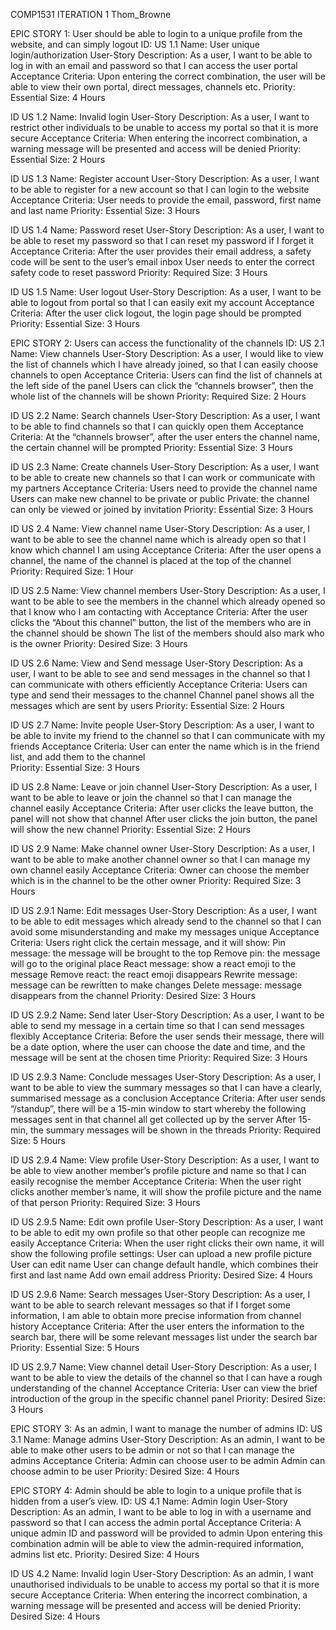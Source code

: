 COMP1531 ITERATION 1 Thom_Browne


EPIC STORY 1: User should be able to login to a unique profile from the website, and can simply logout
ID: US 1.1
Name: User unique login/authorization
User-Story Description: As a user, I want to be able to log in with an email and password so that I can access the user portal
Acceptance Criteria: 
Upon entering the correct combination, the user will be able to view their own portal, direct messages, channels etc.
Priority: Essential
Size: 4 Hours

ID US 1.2 
Name: Invalid login
User-Story Description: As a user, I want to restrict other individuals to be unable to access my portal so that it is more secure 
Acceptance Criteria: 
When entering the incorrect combination, a warning message will be presented and access will be denied
Priority: Essential
Size: 2 Hours


ID US 1.3 
Name: Register account
User-Story Description: As a user, I want to be able to register for a new account so that I can login to the website
Acceptance Criteria: 
User needs to provide the email, password, first name and last name
Priority: Essential
Size: 3 Hours

ID US 1.4
Name: Password reset
User-Story Description: As a user, I want to be able to reset my password so that I can reset my password if I forget it
Acceptance Criteria: 
After the user provides their email address, a safety code will be sent to the user’s email inbox
User needs to enter the correct safety code to reset password
Priority: Required
Size: 3 Hours

ID US 1.5 
Name: User logout
User-Story Description: As a user, I want to be able to logout from portal so that I can easily exit my account
Acceptance Criteria: 
After the user click logout, the login page should be prompted
Priority: Essential
Size: 3 Hours


EPIC STORY 2: Users can access the functionality of the channels
ID: US 2.1
Name: View channels
User-Story Description: As a user, I would like to view the list of channels which I have already joined, so that I can easily choose channels to open
Acceptance Criteria: 
Users can find the list of channels at the left side of the panel
Users can click the “channels browser”, then the whole list of the channels will be shown
Priority: Required
Size: 2 Hours

ID US 2.2
Name: Search channels
User-Story Description: As a user, I want to be able to find channels so that I can quickly open them
Acceptance Criteria:
At the “channels browser”, after the user enters the channel name, the certain channel will be prompted
Priority: Essential
Size: 3 Hours

ID US 2.3
Name: Create channels
User-Story Description: As a user, I want to be able to create new channels so that I can work or communicate with my partners
Acceptance Criteria: 
Users need to provide the channel name
Users can make new channel to be private or public
Private: the channel can only be viewed or joined by invitation
Priority: Essential
Size: 3 Hours

ID US 2.4
Name: View channel name
User-Story Description: As a user, I want to be able to see the channel name which is already open so that I know which channel I am using
Acceptance Criteria: 
After the user opens a channel, the name of the channel is placed at the top of the channel
Priority: Required
Size: 1 Hour

ID US 2.5
Name: View channel members
User-Story Description: As a user, I want to be able to see the members in the channel which already opened so that I know who I am contacting with
Acceptance Criteria: 
After the user clicks the “About this channel” button, the list of the members who are in the channel should be shown
The list of the members should also mark who is the owner
Priority: Desired
Size: 3 Hours

ID US 2.6
Name: View and Send message
User-Story Description: As a user, I want to be able to see and send messages in the channel so that I can communicate with others efficiently
Acceptance Criteria: 
Users can type and send their messages to the channel
Channel panel shows all the messages which are sent by users
Priority: Essential
Size: 2 Hours

ID US 2.7
Name: Invite people
User-Story Description: As a user, I want to be able to invite my friend to the channel so that I can communicate with my friends
Acceptance Criteria: 
User can enter the name which is in the friend list, and add them to the channel  
Priority: Essential
Size: 3 Hours

ID US 2.8
Name: Leave or join channel
User-Story Description: As a user, I want to be able to leave or join the channel so that I can manage the channel easily
Acceptance Criteria: 
After user clicks the leave button, the panel will not show that channel
After user clicks the join button, the panel will show the new channel
Priority: Essential
Size: 2 Hours

ID US 2.9
Name:  Make channel owner
User-Story Description: As a user, I want to be able to make another channel owner so that I can manage my own channel easily
Acceptance Criteria: 
Owner can choose the member which is in the channel to be the other owner
Priority: Required
Size: 3 Hours

ID US 2.9.1
Name: Edit messages
User-Story Description: As a user, I want to be able to edit messages which already send to the channel so that I can avoid some misunderstanding and make my messages unique
Acceptance Criteria: 
Users right click the certain message, and it will show:
Pin message: the message will be brought to the top
Remove pin: the message will go to the original place
React message: show a react emoji to the message
Remove react: the react emoji disappears 
Rewrite message: message can be rewritten to make changes
Delete message: message disappears from the channel
Priority: Desired
Size: 3 Hours

ID US 2.9.2
Name: Send later
User-Story Description: As a user, I want to be able to send my message in a certain time so that I can send messages flexibly
Acceptance Criteria: 
Before the user sends their message, there will be a date option, where the user can choose the date and time, and the message will be sent at the chosen time
Priority: Required
Size: 3 Hours

ID US 2.9.3
Name: Conclude messages
User-Story Description: As a user, I want to be able to view the summary messages so that I can have a clearly, summarised message as a conclusion
Acceptance Criteria: 
After user sends “/standup”, there will be a 15-min window to start whereby the following messages sent in that channel all get collected up by the server 
After 15-min, the summary messages will be shown in the threads
Priority: Required
Size: 5 Hours

ID US 2.9.4
Name: View profile
User-Story Description: As a user, I want to be able to view another member’s profile picture and name so that I can easily recognise the member
Acceptance Criteria: 
When the user right clicks another member’s name, it will show the profile picture and the name of that person
Priority: Required
Size: 3 Hours

ID US 2.9.5
Name: Edit own profile
User-Story Description: As a user, I want to be able to edit my own profile so that other people can recognize me easily
Acceptance Criteria: 
When the user right clicks their own name, it will show the following profile settings:
User can upload a new profile picture
User can edit name
User can change default handle, which combines their first and last name
Add own email address
Priority: Desired
Size: 4 Hours

ID US 2.9.6
Name: Search messages
User-Story Description: As a user, I want to be able to search relevant messages so that if I forget some information, I am able to obtain more precise information from channel history
Acceptance Criteria: 
After the user enters the information to the search bar, there will be some relevant messages list under the search bar
Priority: Essential
Size: 5 Hours

ID US 2.9.7
Name: View channel detail
User-Story Description: As a user, I want to be able to view the details of the channel so that I can have a rough understanding of the channel
Acceptance Criteria: 
User can view the brief introduction of the group in the specific channel panel
Priority: Desired
Size: 3 Hours


EPIC STORY 3: As an admin, I want to manage the number of admins
ID: US 3.1
Name: Manage admins
User-Story Description: As an admin, I want to be able to make other users to be admin or not so that I can manage the admins
Acceptance Criteria: 
Admin can choose user to be admin
Admin can choose admin to be user
Priority: Desired
Size: 4 Hours


EPIC STORY 4: Admin should be able to login to a unique profile that is hidden from a user’s view. 
ID: US 4.1
Name: Admin login
User-Story Description: As an admin, I want to be able to log in with a username and password so that I can access the admin portal 
Acceptance Criteria: 
A unique admin ID and password will be provided to admin
Upon entering this combination admin will be able to view the admin-required information, admins list etc.
Priority: Desired
Size: 4 Hours

ID US 4.2
Name: Invalid login
User-Story Description: As an admin, I want unauthorised individuals to be unable to access my portal so that it is more secure 
Acceptance Criteria: 
When entering the incorrect combination, a warning message will be presented and access will be denied 
Priority: Desired
Size: 4 Hours
